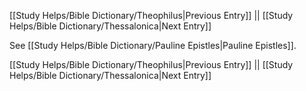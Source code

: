 [[Study Helps/Bible Dictionary/Theophilus|Previous Entry]]  ||  [[Study Helps/Bible Dictionary/Thessalonica|Next Entry]]

 See [[Study Helps/Bible Dictionary/Pauline Epistles|Pauline Epistles]].

[[Study Helps/Bible Dictionary/Theophilus|Previous Entry]]  ||  [[Study Helps/Bible Dictionary/Thessalonica|Next Entry]]